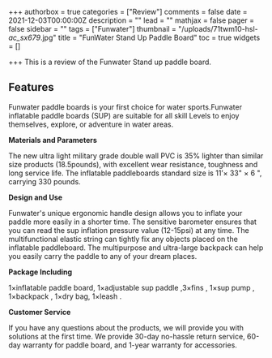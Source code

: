 +++
authorbox = true
categories = ["Review"]
comments = false
date = 2021-12-03T00:00:00Z
description = ""
lead = ""
mathjax = false
pager = false
sidebar = ""
tags = ["Funwater"]
thumbnail = "/uploads/71twm10-hsl-_ac_sx679_.jpg"
title = "FunWater Stand Up Paddle Board"
toc = true
widgets = []

+++
This is a review of the Funwater Stand up paddle board.

## Features

Funwater paddle boards is your first choice for water sports.Funwater inflatable paddle boards (SUP) are suitable for all skill Levels to enjoy themselves, explore, or adventure in water areas.

**Materials and Parameters**

The new ultra light military grade double wall PVC is 35% lighter than similar size products (18.5pounds), with excellent wear resistance, toughness and long service life. The inflatable paddleboards standard size is 11’× 33" × 6 ", carrying 330 pounds.

**Design and Use**

Funwater's unique ergonomic handle design allows you to inflate your paddle more easily in a shorter time. The sensitive barometer ensures that you can read the sup inflation pressure value (12-15psi) at any time. The multifunctional elastic string can tightly fix any objects placed on the inflatable paddleboard. The multipurpose and ultra-large backpack can help you easily carry the paddle to any of your dream places.

**Package Including**

1×inflatable paddle board, 1×adjustable sup paddle ,3×fins , 1×sup pump , 1×backpack , 1×dry bag, 1×leash .

**Customer Service**

If you have any questions about the products, we will provide you with solutions at the first time. We provide 30-day no-hassle return service, 60-day warranty for paddle board, and 1-year warranty for accessories.